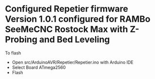 # Configured Repetier firmware Version 1.0.1 configured for RAMBo SeeMeCNC Rostock Max with Z-Probing and Bed Leveling

To flash
- Open src/ArduinoAVR/Repetier/Repetier.ino with Arduino IDE
- Select Board ATmega2560
- Flash
 

 
